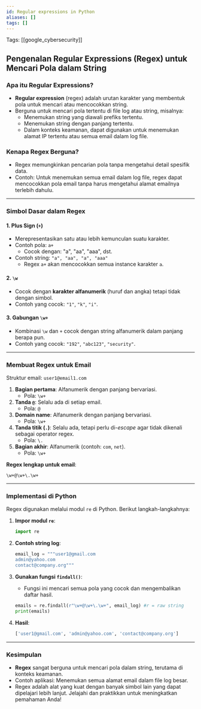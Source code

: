 ```yaml
---
id: Regular expressions in Python
aliases: []
tags: []
---
```


Tags: [[google_cybersecurity]]

## Pengenalan Regular Expressions (Regex) untuk Mencari Pola dalam String

### Apa itu Regular Expressions?

- **Regular expression** (regex) adalah urutan karakter yang membentuk pola untuk mencari atau mencocokkan string.
- Berguna untuk mencari pola tertentu di file log atau string, misalnya:
  - Menemukan string yang diawali prefiks tertentu.
  - Menemukan string dengan panjang tertentu.
  - Dalam konteks keamanan, dapat digunakan untuk menemukan alamat IP tertentu atau semua email dalam log file.

### Kenapa Regex Berguna?

- Regex memungkinkan pencarian pola tanpa mengetahui detail spesifik data.
- Contoh: Untuk menemukan semua email dalam log file, regex dapat mencocokkan pola email tanpa harus mengetahui alamat emailnya terlebih dahulu.

---

### Simbol Dasar dalam Regex

#### 1. **Plus Sign (`+`)**

- Merepresentasikan satu atau lebih kemunculan suatu karakter.
- Contoh pola: `a+`
  - Cocok dengan: "a", "aa", "aaa", dst.
- Contoh string: `"a", "aa", "a", "aaa"`
  - Regex `a+` akan mencocokkan semua instance karakter `a`.

#### 2. **`\w`**

- Cocok dengan **karakter alfanumerik** (huruf dan angka) tetapi tidak dengan simbol.
- Contoh yang cocok: `"1"`, `"k"`, `"i"`.

#### 3. **Gabungan `\w+`**

- Kombinasi `\w` dan `+` cocok dengan string alfanumerik dalam panjang berapa pun.
- Contoh yang cocok: `"192"`, `"abc123"`, `"security"`.

---

### Membuat Regex untuk Email

Struktur email: `user1@email1.com`

1. **Bagian pertama**: Alfanumerik dengan panjang bervariasi.
   - Pola: `\w+`
2. **Tanda `@`**: Selalu ada di setiap email.
   - Pola: `@`
3. **Domain name**: Alfanumerik dengan panjang bervariasi.
   - Pola: `\w+`
4. **Tanda titik (`.`)**: Selalu ada, tetapi perlu di-_escape_ agar tidak dikenali sebagai operator regex.
   - Pola: `\.`
5. **Bagian akhir**: Alfanumerik (contoh: `com`, `net`).
   - Pola: `\w+`

**Regex lengkap untuk email**:

```
\w+@\w+\.\w+
```

---

### Implementasi di Python

Regex digunakan melalui modul `re` di Python. Berikut langkah-langkahnya:

1. **Impor modul `re`**:

   ```python
   import re
   ```

2. **Contoh string log**:

   ```python
   email_log = """user1@gmail.com
   admin@yahoo.com
   contact@company.org"""
   ```

3. **Gunakan fungsi `findall()`**:

   - Fungsi ini mencari semua pola yang cocok dan mengembalikan daftar hasil.

   ```python
   emails = re.findall(r"\w+@\w+\.\w+", email_log) #r = raw string
   print(emails)
   ```

4. **Hasil**:
   ```python
   ['user1@gmail.com', 'admin@yahoo.com', 'contact@company.org']
   ```

---

### Kesimpulan

- **Regex** sangat berguna untuk mencari pola dalam string, terutama di konteks keamanan.
- Contoh aplikasi: Menemukan semua alamat email dalam file log besar.
- Regex adalah alat yang kuat dengan banyak simbol lain yang dapat dipelajari lebih lanjut.
  Jelajahi dan praktikkan untuk meningkatkan pemahaman Anda!
